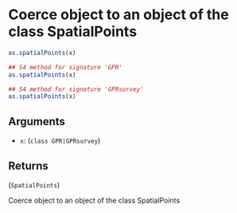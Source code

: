 # Coerce object to an object of the class SpatialPoints

```r
as.spatialPoints(x)

## S4 method for signature 'GPR'
as.spatialPoints(x)

## S4 method for signature 'GPRsurvey'
as.spatialPoints(x)
```

## Arguments

- `x`: (`class GPR|GPRsurvey`)

## Returns

(`SpatialPoints`)

Coerce object to an object of the class SpatialPoints
